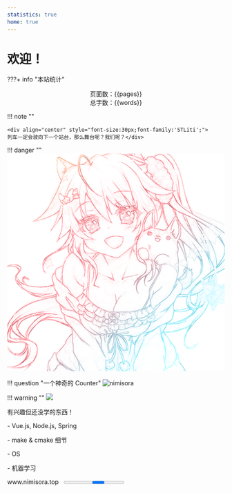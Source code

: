 ```yaml
---
statistics: true
home: true
---
```




# 欢迎！


???+ info "本站统计"
    <center>页面数：{{pages}} </center>
    <center>总字数：{{words}} </center>


!!! note ""
	<center></center>
	
	<div align="center" style="font-size:30px;font-family:'STLiti';">
    列车一定会驶向下一个站台，那么舞台呢？我们呢？</div>


!!! danger ""
	<img src="image/OneLastSora.png" id="sora"/>


!!! question "一个神奇的 Counter"
	<img src="https://count.getloli.com/@nimisora" alt="nimisora"> 

!!! warning ""
	<a href="https://wakatime.com"><img src="https://wakatime.com/share/@e51cbcc2-c243-4f7d-948c-dae75fd77ccf/06755630-49b6-4ff3-85d4-d21f562e0650.png" /></a>


<div class="card__box">
	<div class="card__title">有兴趣但还没学的东西！</div>
	<div class="card__content">
	<p>- Vue.js, Node.js, Spring</p>
	<p>- make & cmake 细节</p>
	<p>- OS</p>
	<p>- 机器学习</p>
	</div>
	<div class="card__footer"><a>www.nimisora.top</a>&nbsp;&nbsp;&nbsp;<progress id="progress-bar" aria-label="Content loading…"></progress></div>
</div>
